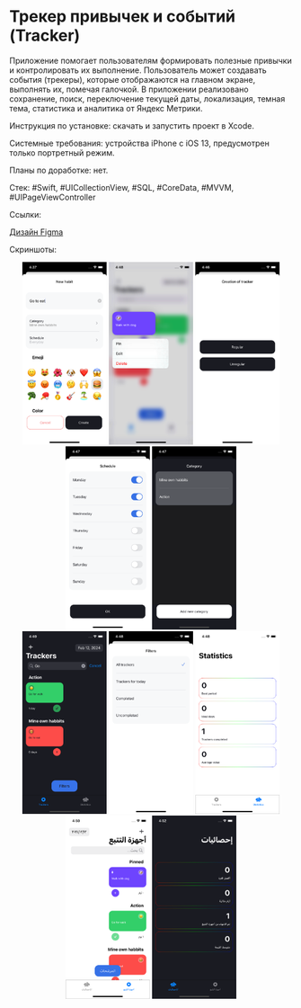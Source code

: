 # Трекер привычек и событий (Tracker)

Приложение помогает пользователям формировать полезные привычки и контролировать их выполнение. Пользователь может создавать события (трекеры), которые отображаются на главном экране, выполнять их, помечая галочкой. В приложении реализовано сохранение, поиск, переключение текущей даты, локализация, темная тема, статистика и аналитика от Яндекс Метрики.

Инструкция по установке: скачать и запустить проект в Xcode.

Системные требования: устройства iPhone с iOS 13, предусмотрен только портретный режим.

Планы по доработке: нет.

Стек: #Swift, #UICollectionView, #SQL, #CoreData, #MVVM, #UIPageViewController

Ссылки:

[Дизайн Figma](https://www.figma.com/file/owAO4CAPTJdpM1BZU5JHv7/Tracker-(YP)?t=SZDLmkWeOPX4y6mp-0)

Скриншоты:

<div align="center">
    <img src="/Screenshot/01_firstTracker.png?raw=true" width="150px"</img>
    <img src="/Screenshot/02_editTracker.png?raw=true" width="150px"</img>
    <img src="/Screenshot/03_trackerType.png?raw=true" width="150px"</img>
    <img src="/Screenshot/04_schedule.png?raw=true" width="150px"</img>
    <img src="/Screenshot/05_categories.png?raw=true" width="150px"</img><br>
    <img src="/Screenshot/06_blackTrackers.png?raw=true" width="150px"</img>
    <img src="/Screenshot/07_filters.png?raw=true" width="150px"</img>
    <img src="/Screenshot/08_statistics.png?raw=true" width="150px"</img>
    <img src="/Screenshot/09_arabic.png?raw=true" width="150px"</img>
    <img src="/Screenshot/10_arabicStat.png?raw=true" width="150px"</img>
</div>











